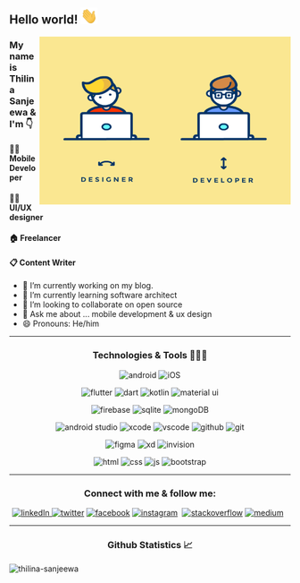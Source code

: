 ## Hello world! <img src="https://github.com/thilina-sanjeewa/thilina-sanjeewa/blob/main/wave.gif" width="30px">

<img align="right" alt="GIF" src="https://github.com/thilina-sanjeewa/thilina-sanjeewa/blob/main/5.gif?raw=true" width="450" height="300"  />

###   My name is Thilina Sanjeewa & I'm 👇 
#### 👨‍💻 Mobile Developer  
#### 🧑‍🎨 UI/UX designer 
#### 🏠 Freelancer
#### 📋 Content Writer


- 🔭 I’m currently working on my blog.
- 🌱 I’m currently learning software architect
- 👯 I’m looking to collaborate on open source
- 💬 Ask me about ... mobile development & ux design
- 😄 Pronouns: He/him


---

<h3 align="center">Technologies & Tools 🧑‍💻📲</h3>
<p align="center"><a><img src="https://img.shields.io/badge/Android-3DDC84?style=for-the-badge&logo=android&logoColor=white" alt="android"/></a> <a><img src="https://img.shields.io/badge/iOS-000000?style=for-the-badge&logo=ios&logoColor=white" alt="iOS"/></a></p>
<p align="center"><a><img src="https://img.shields.io/badge/Flutter-02569B?style=for-the-badge&logo=flutter&logoColor=white" alt="flutter"/></a> <a><img src="https://img.shields.io/badge/Dart-0175C2?style=for-the-badge&logo=dart&logoColor=white" alt="dart"/></a> <a><img src="https://img.shields.io/badge/Kotlin-0095D5?&style=for-the-badge&logo=kotlin&logoColor=white" alt="kotlin"/> <a><img src="https://img.shields.io/badge/Material%20UI-007FFF?style=for-the-badge&logo=mui&logoColor=white" alt="material ui"/></a>
<p align="center"><a><img src="https://img.shields.io/badge/firebase-ffca28?style=for-the-badge&logo=firebase&logoColor=black" alt="firebase"/></a> <a><img src="https://img.shields.io/badge/SQLite-07405E?style=for-the-badge&logo=sqlite&logoColor=white" alt="sqlite"/></a> <a><img src="https://img.shields.io/badge/MongoDB-4EA94B?style=for-the-badge&logo=mongodb&logoColor=white" alt="mongoDB"/></a></p>
  <p align="center"><a><img src="https://img.shields.io/badge/Android_Studio-3DDC84?style=for-the-badge&logo=android-studio&logoColor=white" alt="android studio"/></a> <a><img src="https://img.shields.io/badge/Xcode-007ACC?style=for-the-badge&logo=Xcode&logoColor=white" alt="xcode"/></a> <a><img src="https://img.shields.io/badge/Visual_Studio_Code-0078D4?style=for-the-badge&logo=visual%20studio%20code&logoColor=white" alt="vscode"/></a> <a><img src="https://img.shields.io/badge/GitHub-100000?style=for-the-badge&logo=github&logoColor=white" alt="github"/></a> <a><img src="https://img.shields.io/badge/GIT-E44C30?style=for-the-badge&logo=git&logoColor=white" alt="git"></a></p>
<p align="center"><a><img src="https://img.shields.io/badge/Figma-F24E1E?style=for-the-badge&logo=figma&logoColor=white" alt="figma"/></a> <a><img src="https://img.shields.io/badge/Adobe%20XD-470137?style=for-the-badge&logo=Adobe%20XD&logoColor=#FF61F6" alt="xd"/></a> <a><img src="https://img.shields.io/badge/InVision-FF3366?style=for-the-badge&logo=InVision&logoColor=white" alt="invision"></a></p>
<p align="center"><a><img src="https://img.shields.io/badge/HTML5-E34F26?style=for-the-badge&logo=html5&logoColor=white" alt="html"/></a> <a><img src="https://img.shields.io/badge/CSS3-1572B6?style=for-the-badge&logo=css3&logoColor=white" alt="css"/></a> <a><img src="https://img.shields.io/badge/JavaScript-323330?style=for-the-badge&logo=javascript&logoColor=F7DF1E" alt="js"/></a> <a><img src="https://img.shields.io/badge/Bootstrap-563D7C?style=for-the-badge&logo=bootstrap&logoColor=white" alt="bootstrap"/></a> </p>
  
  
  
------

<h3 align="center">Connect with me & follow me:</h3>
<p align="center"><a href="https://www.linkedin.com/in/thilinasanjeewa/" target="blank"><img src="https://img.shields.io/badge/LinkedIn-0077B5?style=for-the-badge&logo=linkedin&logoColor=white" alt="linkedIn"/> </a><a href="https://twitter.com/___thilina"  target="blank"><img src="https://img.shields.io/badge/Twitter-1DA1F2?style=for-the-badge&logo=twitter&logoColor=white" alt="twitter"/></a> <a href="https://www.facebook.com/thIlIna814/"  target="blank"><img src="https://img.shields.io/badge/Facebook-1877F2?style=for-the-badge&logo=facebook&logoColor=white" alt="facebook"/></a> <a href="https://instagram.com/___thilina"  target="blank"><img src="https://img.shields.io/badge/Instagram-E4405F?style=for-the-badge&logo=instagram&logoColor=white" alt="instagram"/></a> <a href="https://pin.it/1NZOje8"  target="blank"><img src="https://img.shields.io/badge/Pinterest-%23E60023.svg?&style=for-the-badge&logo=Pinterest&logoColor=white" alt=""/></a> <a href="https://stackoverflow.com/users/17919532/thilina-sanjeewa"  target="blank"><img src="https://img.shields.io/badge/Stack_Overflow-FE7A16?style=for-the-badge&logo=stack-overflow&logoColor=white" alt="stackoverflow"/></a> <a href="https://medium.com/@___thilina"  target="blank"><img src="https://img.shields.io/badge/Medium-12100E?style=for-the-badge&logo=medium&logoColor=white" alt="medium"/></a> <a href=""  target="blank"><img src="" alt=""/></a> <a href=""  target="blank"><img src="" alt=""/></a>     </p>

  
  


 ---
 <h3 align="center">Github Statistics 📈</h3>
<p><img align="center" src="https://github-readme-stats.vercel.app/api/top-langs?username=thilina-sanjeewa&show_icons=true&locale=en&layout=compact" alt="thilina-sanjeewa" /></p>

<!--
**thilina-sanjeewa/thilina-sanjeewa** is a ✨ _special_ ✨ repository because its `README.md` (this file) appears on your GitHub profile.

Here are some ideas to get you started:

- 🔭 I’m currently working on ...
- 🌱 I’m currently learning ...
- 👯 I’m looking to collaborate on ...
- 🤔 I’m looking for help with ...
- 💬 Ask me about ...
- 📫 How to reach me: ...
- 😄 Pronouns: ...
- ⚡ Fun fact: ...
-->
